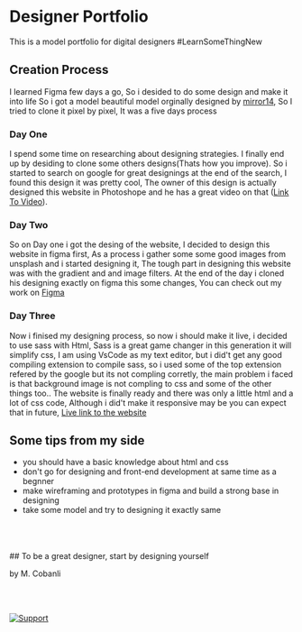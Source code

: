 # Designer Portfolio
This is a model portfolio for digital designers #LearnSomeThingNew

## Creation Process

I learned Figma few days a go, So i desided to do some design and make it into life
So i got a model beautiful model orginally designed by  <a href='http://www.mirrom14.com/2016/07/make-a-stylish-portfolio-website-design-with-grain-texture-in-photoshop.html'>mirror14</a>, So I tried to clone it pixel by pixel, It was a five days process


### Day One
I spend some time on researching about designing strategies. I finally end up by desiding to clone some others designs(Thats how you improve). So i started to search  on google for great designings at the end of the search, I found this design it was pretty cool, The owner of this design is actually designed this website in Photoshope and he has a great video on that (<a href='https://www.youtube.com/watch?v=GKRQC4fLNHs'>Link To Video</a>).

### Day Two 
So on Day one i got the desing of the website, I decided to design this website in figma first, As a process i gather some some good images from unsplash and i started designing it, The tough part in designing this website was with the gradient and and image filters. At the end of the day i cloned his designing exactly on figma this some changes, You can check out my work on <a href='https://www.figma.com/file/Nlzax1mHijynKtNXQnsIcV/Designer-Portfolio?node-id=0%3A1'>Figma</a>

### Day Three 
Now i finised my designing process, so now i should make it live, i decided to use sass with Html, Sass is a great game changer in this generation it will simplify css, I am using VsCode as my text editor, but i did't get any good compiling extension to compile sass, so i used some of the top extension refered by the google but its not compling corretly, the main problem i faced is that background image is not compling to css and some of the other things too.. The website is finally ready and there was only a little html and a lot of css code, Although i did't make it responsive may be you can expect that in future, <a href="https://amshenshanu07.github.io/Designer-Portfolio/" >Live link to the website</a>

## Some tips from my side
-  you should have a basic knowledge about html and css
- don't go for designing and front-end development at same time as a  begnner
- make wireframing and prototypes in figma and build a strong base in designing
- take some model and try to designing it exactly same 
<br>
<br>
<br>
## To be a great designer, start by designing yourself


by M. Cobanli

<br>
<br>

[![Support](https://cdn.buymeacoffee.com/buttons/v2/default-white.png)](https://gpay.app.goo.gl/pay-ZNrPcp89PNg)